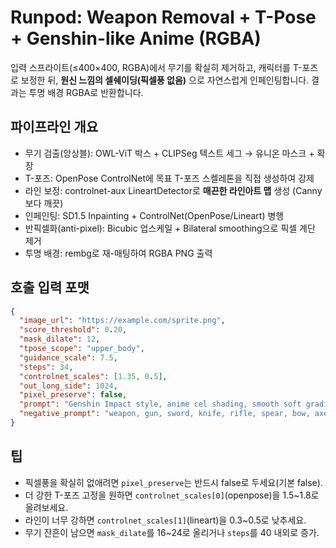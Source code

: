 # Runpod: Weapon Removal + T-Pose + Genshin-like Anime (RGBA)

입력 스프라이트(≤400×400, RGBA)에서 무기를 확실히 제거하고, 캐릭터를 T-포즈로 보정한 뒤, **원신 느낌의 셀쉐이딩(픽셀풍 없음)** 으로 자연스럽게 인페인팅합니다. 결과는 투명 배경 RGBA로 반환합니다.

## 파이프라인 개요
- 무기 검출(앙상블): OWL-ViT 박스 + CLIPSeg 텍스트 세그 → 유니온 마스크 + 확장
- T-포즈: OpenPose ControlNet에 목표 T-포즈 스켈레톤을 직접 생성하여 강제
- 라인 보정: controlnet-aux LineartDetector로 **매끈한 라인아트 맵** 생성 (Canny보다 깨끗)
- 인페인팅: SD1.5 Inpainting + ControlNet(OpenPose/Lineart) 병행
- 반픽셀화(anti-pixel): Bicubic 업스케일 + Bilateral smoothing으로 픽셀 계단 제거
- 투명 배경: rembg로 재-매팅하여 RGBA PNG 출력

## 호출 입력 포맷
```json
{
  "image_url": "https://example.com/sprite.png",
  "score_threshold": 0.20,
  "mask_dilate": 12,
  "tpose_scope": "upper_body",
  "guidance_scale": 7.5,
  "steps": 34,
  "controlnet_scales": [1.35, 0.5],
  "out_long_side": 1024,
  "pixel_preserve": false,
  "prompt": "Genshin Impact style, anime cel shading, smooth soft gradients, clean thin lineart, high quality, detailed face, no weapons, natural relaxed hands, strict T-pose, character centered, soft vibrant colors, white studio lighting",
  "negative_prompt": "weapon, gun, sword, knife, rifle, spear, bow, axe, staff, grenade, bomb, pixelated, 8-bit, mosaic, dithering, voxel, lowres, jpeg artifacts, oversharp, deformed hands, extra fingers, missing fingers, text, watermark, harsh shadows, photorealistic"
}
```

## 팁
- 픽셀풍을 확실히 없애려면 `pixel_preserve`는 반드시 false로 두세요(기본 false).
- 더 강한 T-포즈 고정을 원하면 `controlnet_scales[0]`(openpose)을 1.5~1.8로 올려보세요.
- 라인이 너무 강하면 `controlnet_scales[1]`(lineart)을 0.3~0.5로 낮추세요.
- 무기 잔흔이 남으면 `mask_dilate`를 16~24로 올리거나 `steps`를 40 내외로 증가.